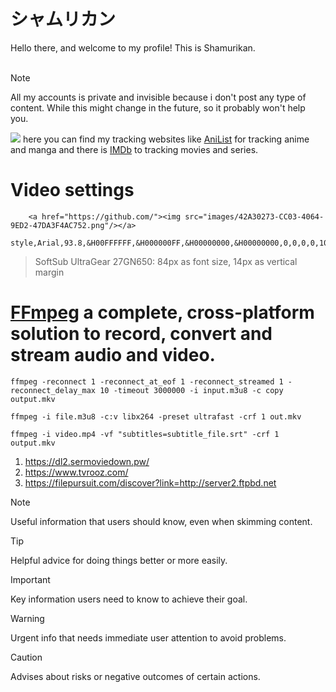 <h1> シャムリカン </h1>
Hello there, and welcome to my profile! This is Shamurikan.
<br/> <br/>

> [!NOTE]
> All my accounts is private and invisible because i don't post any type of content. While this might change in the future, so it probably won't help you.
<img src="45E36B45-F935-4B72-A181-C76897D6541C.jpeg"/>
here you can find my tracking websites like <a href="https://anilist.co/">AniList</a> for tracking anime and manga and there is <a href="https://m.imdb.com/">IMDb</a> to tracking movies and series.

<h1>Video settings</h1>

        <a href="https://github.com/"><img src="images/42A30273-CC03-4064-9ED2-47DA3F4AC752.png"/></a>

```JS
style,Arial,93.8,&H00FFFFFF,&H000000FF,&H00000000,&H00000000,0,0,0,0,100,100,0,0,1,2.0,0,2,0,0,75,1
```
> SoftSub UltraGear 27GN650: 84px as font size, 14px as vertical margin

# [FFmpeg](https://ffmpeg.org/) a complete, cross-platform solution to record, convert and stream audio and video.


```JS
ffmpeg -reconnect 1 -reconnect_at_eof 1 -reconnect_streamed 1 -reconnect_delay_max 10 -timeout 3000000 -i input.m3u8 -c copy output.mkv
```

```JS
ffmpeg -i file.m3u8 -c:v libx264 -preset ultrafast -crf 1 out.mkv
```

```JS
ffmpeg -i video.mp4 -vf "subtitles=subtitle_file.srt" -crf 1 output.mkv
```

1. https://dl2.sermoviedown.pw/
 2. https://www.tvrooz.com/
 3. https://filepursuit.com/discover?link=http://server2.ftpbd.net

> [!NOTE]
> Useful information that users should know, even when skimming content.

> [!TIP]
> Helpful advice for doing things better or more easily.

> [!IMPORTANT]
> Key information users need to know to achieve their goal.

> [!WARNING]
> Urgent info that needs immediate user attention to avoid problems.

> [!CAUTION]
> Advises about risks or negative outcomes of certain actions.
